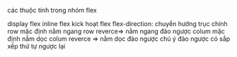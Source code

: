 các thuộc tính trong nhóm flex 

display flex inline flex kick hoạt flex 
flex-direction: chuyển hướng trục chính 
row mặc định nằm ngang 
row reverce=> nằm ngang đảo ngược
colum mặc định nằm dọc 
colum reverce => nằm dọc đảo ngược 
chú ý đảo ngược có sắp xếp thứ tự ngược lại 


